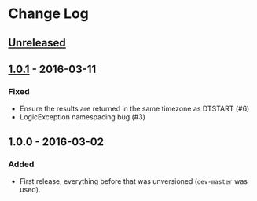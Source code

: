# Change Log

## [Unreleased]

## [1.0.1] - 2016-03-11

### Fixed

- Ensure the results are returned in the same timezone as DTSTART (#6)
- LogicException namespacing bug (#3)

## 1.0.0 - 2016-03-02

### Added

- First release, everything before that was unversioned (`dev-master` was used).

[Unreleased]: https://github.com/rlanvin/php-rrule/compare/v1.0.1...HEAD
[1.0.1]: https://github.com/rlanvin/php-rrule/compare/v1.0.0...v1.0.1
